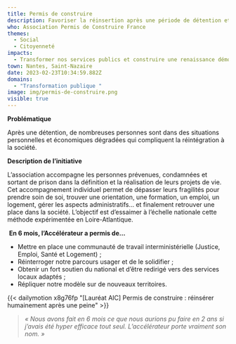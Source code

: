 ```yaml
---
title: Permis de construire
description: Favoriser la réinsertion après une période de détention et éviter les récidives
who: Association Permis de Construire France
themes:
  - Social
  - Citoyenneté
impacts:
  - Transformer nos services publics et construire une renaissance démocratique
town: Nantes, Saint-Nazaire
date: 2023-02-23T10:34:59.882Z
domains:
  - "Transformation publique "
image: img/permis-de-construire.png
visible: true
---
```

**Problématique**

Après une détention, de nombreuses personnes sont dans des situations personnelles et économiques dégradées qui compliquent la réintégration à la société.

**Description de l’initiative**

L’association accompagne les personnes prévenues, condamnées et sortant de prison dans la définition et la réalisation de leurs projets de vie. Cet accompagnement individuel permet de dépasser leurs fragilités pour prendre soin de soi, trouver une orientation, une formation, un emploi, un logement, gérer les aspects administratifs… et finalement retrouver une place dans la société. L’objectif est d’essaimer à l’échelle nationale cette méthode expérimentée en Loire-Atlantique.

 **En 6 mois, l’Accélérateur a permis de…**

* Mettre en place une communauté de travail interministérielle (Justice, Emploi, Santé et Logement) ;
* Réinterroger notre parcours usager et de le solidifier ;
* Obtenir un fort soutien du national et d’être redirigé vers des services locaux adaptés ;
* Répliquer notre modèle sur de nouveaux territoires.

{{< dailymotion x8g76fp "\[Lauréat AIC] Permis de construire : réinsérer humainement après une peine" >}}

> *« Nous avons fait en 6 mois ce que nous aurions pu faire en 2 ans si j’avais été hyper efficace tout seul. L’accélérateur porte vraiment son nom. »*